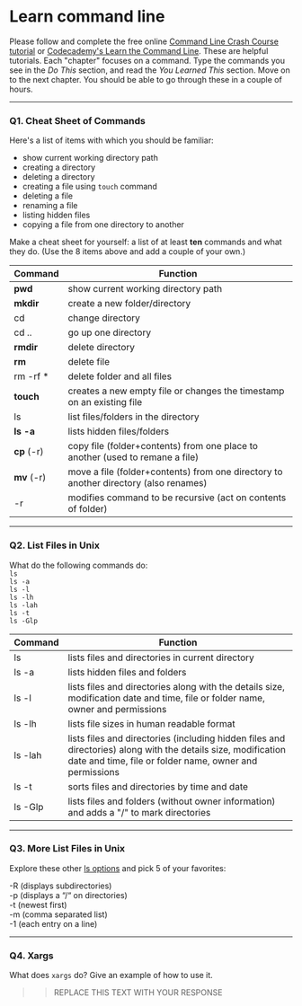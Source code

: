 # Learn command line

Please follow and complete the free online [Command Line Crash Course
tutorial](https://web.archive.org/web/20160708171659/http://cli.learncodethehardway.org/book/) or [Codecademy's Learn the Command Line](https://www.codecademy.com/learn/learn-the-command-line). These are helpful tutorials. Each "chapter" focuses on a command. Type the commands you see in the _Do This_ section, and read the _You Learned This_ section. Move on to the next chapter. You should be able to go through these in a couple of hours.

---

### Q1.  Cheat Sheet of Commands  

Here's a list of items with which you should be familiar:  
* show current working directory path
* creating a directory
* deleting a directory
* creating a file using `touch` command
* deleting a file
* renaming a file
* listing hidden files
* copying a file from one directory to another

Make a cheat sheet for yourself: a list of at least **ten** commands and what they do.  (Use the 8 items above and add a couple of your own.)  

|   Command    |    Function   |  
| :------------| ------------- |   
|  **pwd**     |  show current working directory path |  
|   **mkdir**  |    create a new folder/directory |  
|    cd         |  change directory  |  
|   cd ..  |  go up one directory  |  
|    **rmdir**  |  delete directory |  
|   **rm**  |  delete file  |  
|   rm -rf *  |  delete folder and all files  |  
|   **touch**  |  creates a new empty file or changes the timestamp on an existing file |  
|   ls  |  list files/folders in the directory  |  
|   **ls -a**  | lists hidden files/folders|  
|   **cp** (-r)  | copy file (folder+contents) from one place to another (used to remane a file) |   
|    **mv** (-r)  |  move a file (folder+contents) from one directory to another directory (also renames)  |  
|  -r  |  modifies command to be recursive (act on contents of folder) |  



---

### Q2.  List Files in Unix   

What do the following commands do:  
`ls`  
`ls -a`  
`ls -l`  
`ls -lh`  
`ls -lah`  
`ls -t`  
`ls -Glp`  

|   Command    |    Function   |  
| :------------| ------------- |  
| ls          | lists files and directories in current directory |  
| ls -a     | lists hidden files and folders |  
| ls -l      | lists files and directories along with the details size, modification date and time, file or folder name, owner and permissions |  
| ls -lh    | lists file sizes in human readable format |  
| ls -lah  | lists files and directories (including hidden files and directories) along with the details size, modification date and time, file or folder name, owner and permissions |  
| ls -t     |sorts files and directories by time and date |  
| ls -Glp  | lists files and folders (without owner information) and adds a "/" to mark directories |  

---

### Q3.  More List Files in Unix  

Explore these other [ls options](http://www.techonthenet.com/unix/basic/ls.php) and pick 5 of your favorites:

-R (displays subdirectories)  
-p (displays a “/“ on directories)  
-t (newest first)  
-m (comma separated list)  
-1 (each entry on a line)  

---

### Q4.  Xargs   

What does `xargs` do? Give an example of how to use it.

> > REPLACE THIS TEXT WITH YOUR RESPONSE

 

